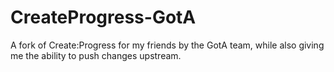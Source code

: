 # CreateProgress-GotA
A fork of Create:Progress for my friends by the GotA team, while also giving me the ability to push changes upstream.
